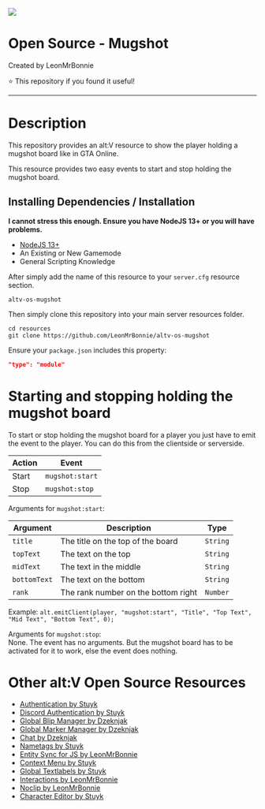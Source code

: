 ![](http://puu.sh/GbYak/38031ded98.png)

# Open Source - Mugshot

Created by LeonMrBonnie

⭐ This repository if you found it useful!

---

# Description

This repository provides an alt:V resource to show the player holding a mugshot board like in GTA Online.

This resource provides two easy events to start and stop holding the mugshot board.

## Installing Dependencies / Installation

**I cannot stress this enough. Ensure you have NodeJS 13+ or you will have problems.**

-   [NodeJS 13+](https://nodejs.org/en/download/current/)
-   An Existing or New Gamemode
-   General Scripting Knowledge


After simply add the name of this resource to your `server.cfg` resource section.

`altv-os-mugshot`

Then simply clone this repository into your main server resources folder.

```
cd resources
git clone https://github.com/LeonMrBonnie/altv-os-mugshot
```

Ensure your `package.json` includes this property:

```json
"type": "module"
```

# Starting and stopping holding the mugshot board

To start or stop holding the mugshot board for a player you just have to emit the event to the player. You can do this from the clientside or serverside.<br>

| Action    | Event           |
| --------- | --------------- |
| Start     | `mugshot:start` |
| Stop      | `mugshot:stop`  |

Arguments for `mugshot:start`:

| Argument      | Description                         | Type      |
| ------------- | ----------------------------------- | --------- |
| `title`       | The title on the top of the board   | `String`  |
| `topText`     | The text on the top                 | `String`  |
| `midText`     | The text in the middle              | `String`  |
| `bottomText`  | The text on the bottom              | `String`  |
| `rank`        | The rank number on the bottom right | `Number`  |

Example: `alt.emitClient(player, "mugshot:start", "Title", "Top Text", "Mid Text", "Bottom Text", 0);`

Arguments for `mugshot:stop`:<br>
None. The event has no arguments. But the mugshot board has to be activated for it to work, else the event does nothing.

# Other alt:V Open Source Resources

-   [Authentication by Stuyk](https://github.com/Stuyk/altv-os-auth)
-   [Discord Authentication by Stuyk](https://github.com/Stuyk/altv-discord-auth)
-   [Global Blip Manager by Dzeknjak](https://github.com/jovanivanovic/altv-os-global-blip-manager)
-   [Global Marker Manager by Dzeknjak](https://github.com/jovanivanovic/altv-os-global-marker-manager)
-   [Chat by Dzeknjak](https://github.com/jovanivanovic/altv-os-chat)
-   [Nametags by Stuyk](https://github.com/Stuyk/altv-os-nametags)
-   [Entity Sync for JS by LeonMrBonnie](https://github.com/LeonMrBonnie/altv-os-js-entitysync)
-   [Context Menu by Stuyk](https://github.com/Stuyk/altv-os-context-menu)
-   [Global Textlabels by Stuyk](https://github.com/Stuyk/altv-os-global-textlabels)
-   [Interactions by LeonMrBonnie](https://github.com/LeonMrBonnie/altv-os-interactions)
-   [Noclip by LeonMrBonnie](https://github.com/LeonMrBonnie/altv-os-noclip)
-   [Character Editor by Stuyk](https://github.com/Stuyk/altv-os-character-editor)